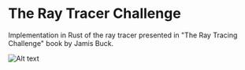 # The Ray Tracer Challenge
Implementation in Rust of the ray tracer presented in "The Ray Tracing Challenge" book by Jamis Buck.

![Alt text](relative%20examples/example02.png?raw=true "Example")
